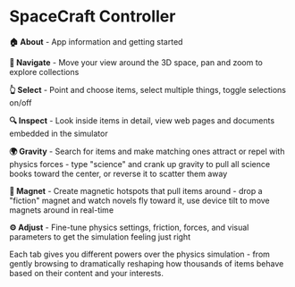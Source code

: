 # SpaceCraft Controller

**🏠 About** - App information and getting started

**🧭 Navigate** - Move your view around the 3D space, pan and zoom to explore collections

**👆 Select** - Point and choose items, select multiple things, toggle selections on/off

**🔍 Inspect** - Look inside items in detail, view web pages and documents embedded in the simulator

**🌍 Gravity** - Search for items and make matching ones attract or repel with physics forces - type "science" and crank up gravity to pull all science books toward the center, or reverse it to scatter them away

**🧲 Magnet** - Create magnetic hotspots that pull items around - drop a "fiction" magnet and watch novels fly toward it, use device tilt to move magnets around in real-time

**⚙️ Adjust** - Fine-tune physics settings, friction, forces, and visual parameters to get the simulation feeling just right

Each tab gives you different powers over the physics simulation - from gently browsing to dramatically reshaping how thousands of items behave based on their content and your interests.
